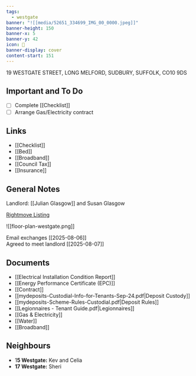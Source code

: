 ```yaml
---
tags:
  - westgate
banner: "![[media/52651_334699_IMG_00_0000.jpeg]]"
banner-height: 150
banner-x: 5
banner-y: 42
icon: 🏡
banner-display: cover
content-start: 151
---
```


19 WESTGATE STREET, LONG MELFORD, SUDBURY, SUFFOLK, CO10 9DS

## Important and To Do

- [ ] Complete [[Checklist]] 
- [ ] Arrange Gas/Electricity contract

## Links

- [[Checklist]]
- [[Bed]]
- [[Broadband]]
- [[Council Tax]]
- [[Insurance]]

## General Notes

Landlord: [[Julian Glasgow]] and Susan Glasgow  

[Rightmove Listing](https://www.rightmove.co.uk/properties/164433530#/?channel=RES_LET) 

![[floor-plan-westgate.png]]

Email exchanges [[2025-08-06]]  
Agreed to meet landlord [[2025-08-07]] 

## Documents

- [[Electrical Installation Condition Report]]
- [[Energy Performance Certificate (EPC)]]
- [[Contract]]
- [[mydeposits-Custodial-Info-for-Tenants-Sep-24.pdf|Deposit Custody]]
- [[mydeposits-Scheme-Rules-Custodial.pdf|Deposit Rules]]
- [[Legionnaires - Tenant Guide.pdf|Legionnaires]]
- [[Gas & Electricity]]
- [[Water]]
- [[Broadband]]

## Neighbours

- 1**5 Westgate:** Kev and Celia
- **17 Westgate:** Sheri